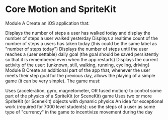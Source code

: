 # Core Motion and SpriteKit
Module A
Create an iOS application that:

Displays the number of steps a user has walked today and display the number of steps a user walked yesterday
Displays a realtime count of the number of steps a users has taken today (this could be the same label as "number of steps today")
Displays the number of steps until the user reaches a (user settable) daily goal (the goal should be saved persistently so that it is remembered even when the app restarts) 
Displays the current activity of the user: {unknown, still, walking, running, cycling, driving}
Module B
Create an additional part of the app that, whenever the user meets their step goal for the previous day, allows the playing of a simple game (it can be very simple). The game must: 

Uses {acceleration, gyro, magnetometer, OR fused motion} to control some part of the physics of a SpriteKit (or SceneKit) game
Uses two or more SpriteKit (or SceneKit) objects with dynamic physics
An idea for exceptional work (required for 7000 level students): use the steps of a user as some type of "currency" in the game to incentivize movement during the day
